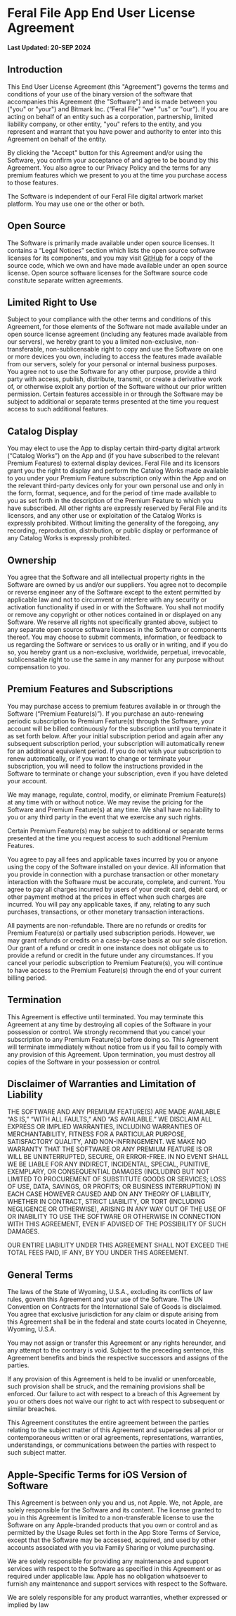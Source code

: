 # Feral File App End User License Agreement

**Last Updated: 20-SEP 2024**

## Introduction

This End User License Agreement (this "Agreement") governs the terms and conditions of your use of the binary version of the software that accompanies this Agreement (the "Software") and is made between you ("you" or "your") and Bitmark Inc. (“Feral File” "we" "us" or "our"). If you are acting on behalf of an entity such as a corporation, partnership, limited liability company, or other entity, "you" refers to the entity, and you represent and warrant that you have power and authority to enter into this Agreement on behalf of the entity.

By clicking the "Accept" button for this Agreement and/or using the Software, you confirm your acceptance of and agree to be bound by this Agreement. You also agree to our Privacy Policy and the terms for any premium features which we present to you at the time you purchase access to those features.

The Software is independent of our Feral File digital artwork market platform. You may use one or the other or both.

## Open Source

The Software is primarily made available under open source licenses. It contains a “Legal Notices” section which lists the open source software licenses for its components, and you may visit [GitHub](https://github.com/bitmark-inc/feralfile-app) for a copy of the source code, which we own and have made available under an open source license. Open source software licenses for the Software source code constitute separate written agreements.

## Limited Right to Use

Subject to your compliance with the other terms and conditions of this Agreement, for those elements of the Software not made available under an open source license agreement (including any features made available from our servers), we hereby grant to you a limited non-exclusive, non-transferable, non-sublicensable right to copy and use the Software on one or more devices you own, including to access the features made available from our servers, solely for your personal or internal business purposes. You agree not to use the Software for any other purpose, provide a third party with access, publish, distribute, transmit, or create a derivative work of, or otherwise exploit any portion of the Software without our prior written permission. Certain features accessible in or through the Software may be subject to additional or separate terms presented at the time you request access to such additional features.

## Catalog Display

You may elect to use the App to display certain third-party digital artwork (“Catalog Works”) on the App and (if you have subscribed to the relevant Premium Features) to external display devices. Feral File and its licensors grant you the right to display and perform the Catalog Works made available to you under your Premium Feature subscription only within the App and on the relevant third-party devices only for your own personal use and only in the form, format, sequence, and for the period of time made available to you as set forth in the description of the Premium Feature to which you have subscribed. All other rights are expressly reserved by Feral File and its licensors, and any other use or exploitation of the Catalog Works is expressly prohibited. Without limiting the generality of the foregoing, any recording, reproduction, distribution, or public display or performance of any Catalog Works is expressly prohibited.

## Ownership

You agree that the Software and all intellectual property rights in the Software are owned by us and/or our suppliers. You agree not to decompile or reverse engineer any of the Software except to the extent permitted by applicable law and not to circumvent or interfere with any security or activation functionality if used in or with the Software. You shall not modify or remove any copyright or other notices contained in or displayed on any Software. We reserve all rights not specifically granted above, subject to any separate open source software licenses in the Software or components thereof. You may choose to submit comments, information, or feedback to us regarding the Software or services to us orally or in writing, and if you do so, you hereby grant us a non-exclusive, worldwide, perpetual, irrevocable, sublicensable right to use the same in any manner for any purpose without compensation to you.

## Premium Features and Subscriptions

You may purchase access to premium features available in or through the Software (“Premium Feature(s)”). If you purchase an auto-renewing periodic subscription to Premium Feature(s) through the Software, your account will be billed continuously for the subscription until you terminate it as set forth below. After your initial subscription period and again after any subsequent subscription period, your subscription will automatically renew for an additional equivalent period. If you do not wish your subscription to renew automatically, or if you want to change or terminate your subscription, you will need to follow the instructions provided in the Software to terminate or change your subscription, even if you have deleted your account.

We may manage, regulate, control, modify, or eliminate Premium Feature(s) at any time with or without notice. We may revise the pricing for the Software and Premium Feature(s) at any time. We shall have no liability to you or any third party in the event that we exercise any such rights.

Certain Premium Feature(s) may be subject to additional or separate terms presented at the time you request access to such additional Premium Features.

You agree to pay all fees and applicable taxes incurred by you or anyone using the copy of the Software installed on your device. All information that you provide in connection with a purchase transaction or other monetary interaction with the Software must be accurate, complete, and current. You agree to pay all charges incurred by users of your credit card, debit card, or other payment method at the prices in effect when such charges are incurred. You will pay any applicable taxes, if any, relating to any such purchases, transactions, or other monetary transaction interactions.

All payments are non-refundable. There are no refunds or credits for Premium Feature(s) or partially used subscription periods. However, we may grant refunds or credits on a case-by-case basis at our sole discretion. Our grant of a refund or credit in one instance does not obligate us to provide a refund or credit in the future under any circumstances. If you cancel your periodic subscription to Premium Feature(s), you will continue to have access to the Premium Feature(s) through the end of your current billing period.

## Termination

This Agreement is effective until terminated. You may terminate this Agreement at any time by destroying all copies of the Software in your possession or control. We strongly recommend that you cancel your subscription to any Premium Feature(s) before doing so. This Agreement will terminate immediately without notice from us if you fail to comply with any provision of this Agreement. Upon termination, you must destroy all copies of the Software in your possession or control.

## Disclaimer of Warranties and Limitation of Liability

THE SOFTWARE AND ANY PREMIUM FEATURE(S) ARE MADE AVAILABLE “AS IS,” “WITH ALL FAULTS,” AND “AS AVAILABLE.” WE DISCLAIM ALL EXPRESS OR IMPLIED WARRANTIES, INCLUDING WARRANTIES OF MERCHANTABILITY, FITNESS FOR A PARTICULAR PURPOSE, SATISFACTORY QUALITY, AND NON-INFRINGEMENT. WE MAKE NO WARRANTY THAT THE SOFTWARE OR ANY PREMIUM FEATURE IS OR WILL BE UNINTERRUPTED, SECURE, OR ERROR-FREE. IN NO EVENT SHALL WE BE LIABLE FOR ANY INDIRECT, INCIDENTAL, SPECIAL, PUNITIVE, EXEMPLARY, OR CONSEQUENTIAL DAMAGES (INCLUDING BUT NOT LIMITED TO PROCUREMENT OF SUBSTITUTE GOODS OR SERVICES; LOSS OF USE, DATA, SAVINGS, OR PROFITS; OR BUSINESS INTERRUPTION) IN EACH CASE HOWEVER CAUSED AND ON ANY THEORY OF LIABILITY, WHETHER IN CONTRACT, STRICT LIABILITY, OR TORT (INCLUDING NEGLIGENCE OR OTHERWISE), ARISING IN ANY WAY OUT OF THE USE OF OR INABILITY TO USE THE SOFTWARE OR OTHERWISE IN CONNECTION WITH THIS AGREEMENT, EVEN IF ADVISED OF THE POSSIBILITY OF SUCH DAMAGES.

OUR ENTIRE LIABILITY UNDER THIS AGREEMENT SHALL NOT EXCEED THE TOTAL FEES PAID, IF ANY, BY YOU UNDER THIS AGREEMENT.

## General Terms

The laws of the State of Wyoming, U.S.A., excluding its conflicts of law rules, govern this Agreement and your use of the Software. The UN Convention on Contracts for the International Sale of Goods is disclaimed. You agree that exclusive jurisdiction for any claim or dispute arising from this Agreement shall be in the federal and state courts located in Cheyenne, Wyoming, U.S.A.

You may not assign or transfer this Agreement or any rights hereunder, and any attempt to the contrary is void. Subject to the preceding sentence, this Agreement benefits and binds the respective successors and assigns of the parties.

If any provision of this Agreement is held to be invalid or unenforceable, such provision shall be struck, and the remaining provisions shall be enforced. Our failure to act with respect to a breach of this Agreement by you or others does not waive our right to act with respect to subsequent or similar breaches.

This Agreement constitutes the entire agreement between the parties relating to the subject matter of this Agreement and supersedes all prior or contemporaneous written or oral agreements, representations, warranties, understandings, or communications between the parties with respect to such subject matter.

## Apple-Specific Terms for iOS Version of Software

This Agreement is between only you and us, not Apple. We, not Apple, are solely responsible for the Software and its content. The license granted to you in this Agreement is limited to a non-transferable license to use the Software on any Apple-branded products that you own or control and as permitted by the Usage Rules set forth in the App Store Terms of Service, except that the Software may be accessed, acquired, and used by other accounts associated with you via Family Sharing or volume purchasing.

We are solely responsible for providing any maintenance and support services with respect to the Software as specified in this Agreement or as required under applicable law. Apple has no obligation whatsoever to furnish any maintenance and support services with respect to the Software.

We are solely responsible for any product warranties, whether expressed or implied by law  

